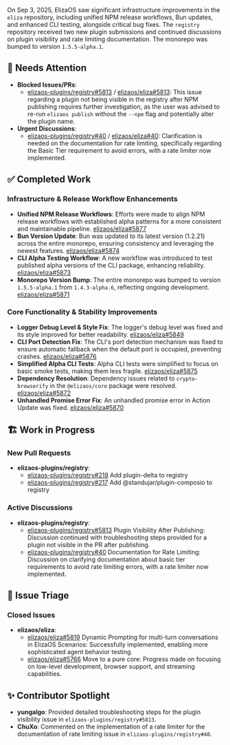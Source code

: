 On Sep 3, 2025, ElizaOS saw significant infrastructure improvements in the `eliza` repository, including unified NPM release workflows, Bun updates, and enhanced CLI testing, alongside critical bug fixes. The `registry` repository received two new plugin submissions and continued discussions on plugin visibility and rate limiting documentation. The monorepo was bumped to version `1.5.5-alpha.1`.

## 🚨 Needs Attention 

- **Blocked Issues/PRs**:
    - [elizaos-plugins/registry#5813](https://github.com/elizaos-plugins/registry/issues/5813) / [elizaos/eliza#5813](https://github.com/elizaos/eliza/issues/5813): This issue regarding a plugin not being visible in the registry after NPM publishing requires further investigation, as the user was advised to re-run `elizaos publish` without the `--npm` flag and potentially alter the plugin name.
- **Urgent Discussions**:
    - [elizaos-plugins/registry#40](https://github.com/elizaos-plugins/registry/issues/40) / [elizaos/eliza#40](https://github.com/elizaos/eliza/issues/40): Clarification is needed on the documentation for rate limiting, specifically regarding the Basic Tier requirement to avoid errors, with a rate limiter now implemented.

## ✅ Completed Work

### Infrastructure & Release Workflow Enhancements
- **Unified NPM Release Workflows**: Efforts were made to align NPM release workflows with established alpha patterns for a more consistent and maintainable pipeline. [elizaos/eliza#5877](https://github.com/elizaos/eliza/pull/5877)
- **Bun Version Update**: Bun was updated to its latest version (1.2.21) across the entire monorepo, ensuring consistency and leveraging the newest features. [elizaos/eliza#5874](https://github.com/elizaos/eliza/pull/5874)
- **CLI Alpha Testing Workflow**: A new workflow was introduced to test published alpha versions of the CLI package, enhancing reliability. [elizaos/eliza#5873](https://github.com/elizaos/eliza/pull/5873)
- **Monorepo Version Bump**: The entire monorepo was bumped to version `1.5.5-alpha.1` from `1.4.3-alpha.6`, reflecting ongoing development. [elizaos/eliza#5871](https://github.com/elizaos/eliza/pull/5871)

### Core Functionality & Stability Improvements
- **Logger Debug Level & Style Fix**: The logger's debug level was fixed and its style improved for better readability. [elizaos/eliza#5849](https://github.com/elizaos/eliza/pull/5849)
- **CLI Port Detection Fix**: The CLI's port detection mechanism was fixed to ensure automatic fallback when the default port is occupied, preventing crashes. [elizaos/eliza#5876](https://github.com/elizaos/eliza/pull/5876)
- **Simplified Alpha CLI Tests**: Alpha CLI tests were simplified to focus on basic smoke tests, making them less fragile. [elizaos/eliza#5875](https://github.com/elizaos/eliza/pull/5875)
- **Dependency Resolution**: Dependency issues related to `crypto-browserify` in the `@elizaos/core` package were resolved. [elizaos/eliza#5872](https://github.com/elizaos/eliza/pull/5872)
- **Unhandled Promise Error Fix**: An unhandled promise error in Action Update was fixed. [elizaos/eliza#5870](https://github.com/elizaos/eliza/pull/5870)

## 🏗️ Work in Progress

### New Pull Requests
- **elizaos-plugins/registry**:
    - [elizaos-plugins/registry#218](https://github.com/elizaos-plugins/registry/pull/218) Add plugin-delta to registry
    - [elizaos-plugins/registry#217](https://github.com/elizaos-plugins/registry/pull/217) Add @standujar/plugin-composio to registry

### Active Discussions
- **elizaos-plugins/registry**:
    - [elizaos-plugins/registry#5813](https://github.com/elizaos-plugins/registry/issues/5813) Plugin Visibility After Publishing: Discussion continued with troubleshooting steps provided for a plugin not visible in the PR after publishing.
    - [elizaos-plugins/registry#40](https://github.com/elizaos-plugins/registry/issues/40) Documentation for Rate Limiting: Discussion on clarifying documentation about basic tier requirements to avoid rate limiting errors, with a rate limiter now implemented.

## 🐞 Issue Triage

### Closed Issues
- **elizaos/eliza**:
    - [elizaos/eliza#5819](https://github.com/elizaos/eliza/issues/5819) Dynamic Prompting for multi-turn conversations in ElizaOS Scenarios: Successfully implemented, enabling more sophisticated agent behavior testing.
    - [elizaos/eliza#5766](https://github.com/elizaos/eliza/issues/5766) Move to a pure core: Progress made on focusing on low-level development, browser support, and streaming capabilities.

## ✨ Contributor Spotlight
- **yungalgo**: Provided detailed troubleshooting steps for the plugin visibility issue in `elizaos-plugins/registry#5813`.
- **ChuXo**: Commented on the implementation of a rate limiter for the documentation of rate limiting issue in `elizaos-plugins/registry#40`.